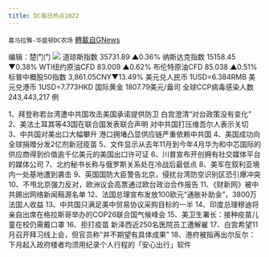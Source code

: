 ```yaml
---
title: DC每日热点1022
---
```

`喜马拉雅-华盛顿DC农场` [轉載自GNews](https://gnews.org/zh-hans/1611256/)

编辑：楚门门
![](https://assets.gnews.org/wp-content/uploads/2021/10/39CC8263-1B63-45F4-88B9-4D8687FD9D37-scaled.jpeg)
道琼斯指数 35731.89 ▲0.36%
纳斯达克指数 15158.45 ▼0.38%
WTI纽约原油CFD 83.009 ▲0.62%
布伦特原油CFD 85.038 ▲0.51%
标普中概股50指数 3,861.05CNY▼13.49%
美元兑人民币 1USD=6.384RMB
美元兑港币 1USD=7.773HKD
国际黄金 1807.79美元/盎司
全球CCP病毒感染人数 243,443,217 例

1、拜登称若台湾遭中共国攻击美国承诺提供防卫 白宫澄清“对台政策没有变化”
2、美法土耳其等43国在联合国发表联合声明 对中共国打压维吾尔人表示关切
3、中共国对美出口大幅攀升 港口拥堵凸显供应链严重依赖中共国
4、美国成功向全球捐赠分发2亿剂新冠疫苗
5、文件显示从去年11月到今年4月华为和中芯国际的供应商得到价值逾千亿美元的美国出口许可证
6、川普宣布开创拥有社交媒体平台的媒体公司
7、北约秘书长称与俄罗斯关系处在冷战后最低点
8、美军在叙利亚境内一处基地遭到袭击
9、英国国防大臣警告北京，侵扰台湾防空识别区恐引爆冲突
10、不甩北京强力反对，欧洲议会高票通过欧台政治合作报告
11、《财新网》被中共踢出网络新闻稿源名单
12、法国总理宣布发放100欧元“通胀补助金”，3800万法国人收益
13、中共国只满足美中贸易协议采购目标的一半
14、印度总理穆迪将亲自出席在格拉斯哥举办的COP26联合国气候峰会
15、美卫生署长：接种疫苗儿童在校仍需戴口罩
16、拒打疫苗 新泽西近250名医院员工遭解雇
17、白宫希望11月召开拜习线上会，但官员称”并不期望有具体成果”
18、港府被指再出尔反尔：下月起入政府楼者均须用纪录个人行程的「安心出行」软件
